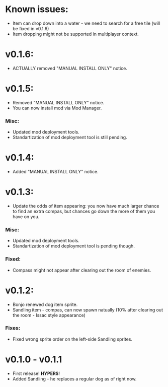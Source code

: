# Known issues:
- Item can drop down into a water - we need to search for a free tile (will be fixed in v0.1.6)
- Item dropping might not be supported in multiplayer context.


# v0.1.6:
- ACTUALLY removed "MANUAL INSTALL ONLY" notice.



# v0.1.5:
- Removed "MANUAL INSTALL ONLY" notice.
- You can now install mod via Mod Manager.
### Misc:
- Updated mod deployment tools.
- Standartization of mod deployment tool is still pending.



# v0.1.4:
- Added "MANUAL INSTALL ONLY" notice.



# v0.1.3:
- Update the odds of item appearing: you now have much larger chance to find an extra compas, but chances go down the more of them you have on you.
### Misc:
- Updated mod deployment tools.
- Standartization of mod deployment tool is pending though.
### Fixed:
- Compass might not appear after clearing out the room of enemies.



# v0.1.2:
- Bonjo renewed dog item sprite.
- Sandling item - compas, can now spawn natually (10% after clearing out the room - Issac style appearance)
### Fixes:
- Fixed wrong sprite order on the left-side Sandling sprites.



# v0.1.0 - v0.1.1
- First release! **HYPERS**!
- Added Sandling - he replaces a regular dog as of right now.